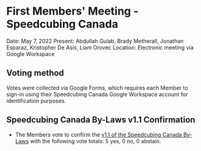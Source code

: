 <style type="text/css">
  a[href]:after { content : "" }
</style>

# First Members' Meeting - Speedcubing Canada

Date: May 7, 2022
Present: Abdullah Gulab, Brady Metherall, Jonathan Esparaz, Kristopher De Asis, Liam Orovec
Location: Electronic meeting via Google Workspace

## Voting method

Votes were collected via Google Forms, which requires each Member to sign-in using their Speedcubing Canada Google Workspace account for identification purposes.

## Speedcubing Canada By-Laws v1.1 Confirmation

- The Members vote to confirm the [v1.1 of the Speedcubing Canada By-Laws](https://www.speedcubingcanada.org/documents/by-laws-v1.1.pdf) with the following vote totals: 5 yes, 0 no, 0 abstain.
